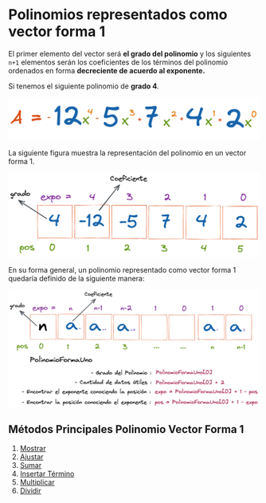 # Polinomios representados como vector forma 1

El primer elemento del vector será **el grado del polinomio** y los siguientes `n+1` elementos serán los coeficientes de los términos del polinomio ordenados en forma **decreciente de acuerdo al exponente.**

Si tenemos el siguiente polinomio de **grado 4**.

![Ejemplo Polinomio Grado 4](../../assets/polinomios/polinomio_4.png)

La siguiente figura muestra la representación del polinomio en un vector forma 1.

![Polinomio Grado 4 en vector forma 1](../../assets/polinomios/polinomio_5.png)

En su forma general, un polinomio representado como vector forma 1 quedaría definido de la siguiente manera:

![Polinomio Forma General](../../assets/polinomios/polinomio_6.png)

## Métodos Principales Polinomio Vector Forma 1

1. [Mostrar](https://github.com/JohnFlorez25/estructuras-datos/blob/main/1.%20Polinomios/1.%20Vector%20Forma%201/1.mostrar.md)
2. [Ajustar](https://github.com/JohnFlorez25/estructuras-datos/blob/main/1.%20Polinomios/1.%20Vector%20Forma%201/2.ajustar.md)
3. [Sumar](https://github.com/JohnFlorez25/estructuras-datos/blob/main/1.%20Polinomios/1.%20Vector%20Forma%201/3.sumar.md)
4. [Insertar Término]()
5. [Multiplicar]()
6. [Dividir]()
